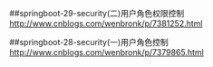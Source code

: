 ##springboot-29-security(二)用户角色权限控制
http://www.cnblogs.com/wenbronk/p/7381252.html

##springboot-28-security(一)用户角色控制
http://www.cnblogs.com/wenbronk/p/7379865.html